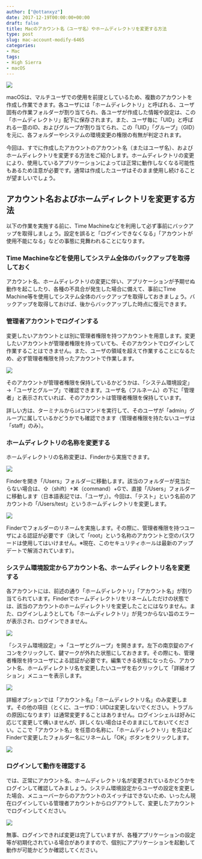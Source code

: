 ```yaml
---
author: ["@ottanxyz"]
date: 2017-12-19T00:00:00+00:00
draft: false
title: Macのアカウント名（ユーザ名）やホームディレクトリを変更する方法
type: post
slug: mac-account-modify-6465
categories:
- Mac
tags:
- High Sierra
- macOS
---
```


![](/uploads/2017/12/171219-5a3912e81a5dd.jpg)

macOSは、マルチユーザでの使用を前提としているため、複数のアカウントを作成し作業できます。各ユーザには「ホームディレクトリ」と呼ばれる、ユーザ固有の作業フォルダーが割り当てられ、各ユーザが作成した情報や設定は、この「ホームディレクトリ」配下に保存されます。また、ユーザ毎に「UID」と呼ばれる一意のID、およびグループが割り当てられ、この「UID」「グループ」（GID）を元に、各フォルダーやシステムの環境変更の権限の有無が判定されます。

今回は、すでに作成したアカウントのアカウント名（またはユーザ名）、およびホームディレクトリを変更する方法をご紹介します。ホームディレクトリの変更により、使用しているアプリケーションによっては正常に動作しなくなる可能性もあるため注意が必要です。通常は作成したユーザはそのまま使用し続けることが望ましいでしょう。

## アカウント名およびホームディレクトリを変更する方法

以下の作業を実施する前に、Time Machineなどを利用して必ず事前にバックアップを取得しましょう。設定を誤ると「ログインできなくなる」「アカウントが使用不能になる」などの事態に見舞われることになります。

### Time Machineなどを使用してシステム全体のバックアップを取得しておく

アカウント名、ホームディレクトリの変更に伴い、アプリケーションが予期せぬ動作を起こしたり、各種の不具合が発生した場合に備えて、事前にTime Machine等を使用してシステム全体のバックアップを取得しておきましょう。バックアップを取得しておけば、後からバックアップした時点に復元できます。

### 管理者アカウントでログインする

変更したいアカウントとは別に管理者権限を持つアカウントを用意します。変更したいアカウントが管理者権限を持っていても、そのアカウントでログインして作業することはできません。また、ユーザの領域を超えて作業することになるため、必ず管理者権限を持ったアカウントで作業します。

![](/uploads/2017/12/171219-5a39130825b24.png)

そのアカウントが管理者権限を保持しているかどうかは、「システム環境設定」→「ユーザとグループ」で確認できます。ユーザ名（フルネーム）の下に「管理者」と表示されていれば、そのアカウントは管理者権限を保持しています。

詳しい方は、ターミナルから`id`コマンドを実行して、そのユーザが「admin」グループに属しているかどうかでも確認できます（管理者権限を持たないユーザは「staff」のみ）。

### ホームディレクトリの名称を変更する

ホームディレクトリの名称変更は、Finderから実施できます。

![](/uploads/2017/12/171219-5a391310e947c.png)

Finderを開き「/Users」フォルダーに移動します。該当のフォルダーが見当たらない場合は、⇧（shift）+⌘（command）+Gで、直接「/Users」フォルダーに移動します（日本語表記では、「ユーザ」）。今回は、「テスト」という名前のアカウントの「/Users/test」というホームディレクトリを変更します。

![](/uploads/2017/12/171219-5a39131ac56c1.png)

Finderでフォルダーのリネームを実施します。その際に、管理者権限を持つユーザによる認証が必要です（決して「root」という名称のアカウントと空のパスワードは使用してはいけません。※現在、このセキュリティホールは最新のアップデートで解消されています）。

### システム環境設定からアカウント名、ホームディレクトリ名を変更する

各アカウントには、前述の通り「ホームディレクトリ」「アカウント名」が割り当てられています。Finderでホームディレクトリをリネームしただけの状態では、該当のアカウントのホームディレクトリを変更したことにはなりません。また、ログインしようとしても「ホームディレクトリ」が見つからない旨のエラーが表示され、ログインできません。

![](/uploads/2017/12/171219-5a3913234025c.png)

「システム環境設定」→「ユーザとグループ」を開きます。左下の南京錠のアイコンをクリックして、鍵マークが外れた状態にしておきます。その際にも、管理者権限を持つユーザによる認証が必要です。編集できる状態になったら、アカウント名、ホームディレクトリ名を変更したいユーザを右クリックして「詳細オプション」メニューを表示します。

![](/uploads/2017/12/171219-5a39132a9cb30.png)

詳細オプションでは「アカウント名」「ホームディレクトリ名」のみ変更します。その他の項目（とくに、ユーザID：UIDは変更しないでください。トラブルの原因になります）は通常変更することはありません。ログインシェルは好みに応じて変更して構いませんが、詳しくない場合はそのままにしておいてください。ここで「アカウント名」を任意の名称に、「ホームディレクトリ」を先ほどFinderで変更したフォルダー名にリネームし「OK」ボタンをクリックします。

![](/uploads/2017/12/171219-5a391331f0764.png)

### ログインして動作を確認する

では、正常にアカウント名、ホームディレクトリ名が変更されているかどうかをログインして確認してみましょう。システム環境設定からユーザの設定を変更した場合、メニューバーからのアカウントのスイッチはできないため、いったん現在ログインしている管理者アカウントからログアウトして、変更したアカウントでログインしてください。

![](/uploads/2017/12/171219-5a39133b138ae.png)

無事、ログインできれば変更は完了していますが、各種アプリケーションの設定等が初期化されている場合がありますので、個別にアプリケーションを起動して動作が可能かどうか確認してください。
